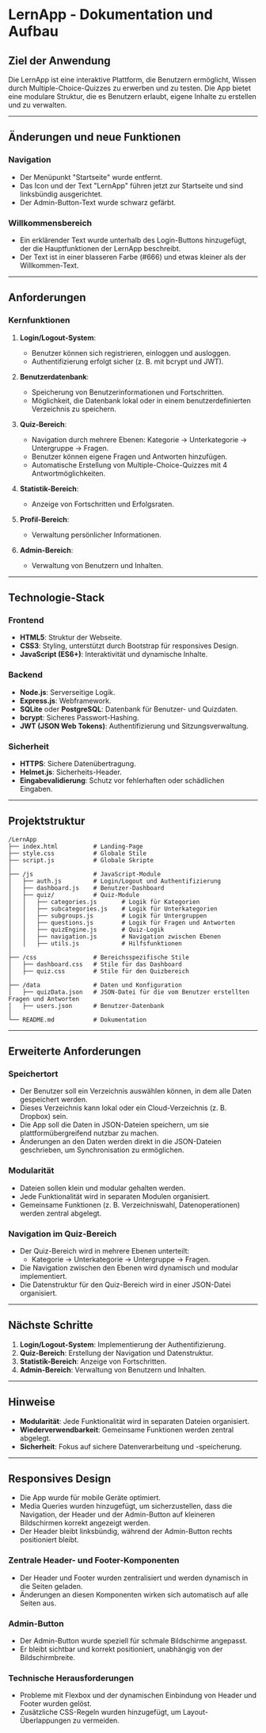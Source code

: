 # LernApp - Dokumentation und Aufbau

## Ziel der Anwendung
Die LernApp ist eine interaktive Plattform, die Benutzern ermöglicht, Wissen durch Multiple-Choice-Quizzes zu erwerben und zu testen. Die App bietet eine modulare Struktur, die es Benutzern erlaubt, eigene Inhalte zu erstellen und zu verwalten.

---

## Änderungen und neue Funktionen

### Navigation
- Der Menüpunkt "Startseite" wurde entfernt.
- Das Icon und der Text "LernApp" führen jetzt zur Startseite und sind linksbündig ausgerichtet.
- Der Admin-Button-Text wurde schwarz gefärbt.

### Willkommensbereich
- Ein erklärender Text wurde unterhalb des Login-Buttons hinzugefügt, der die Hauptfunktionen der LernApp beschreibt.
- Der Text ist in einer blasseren Farbe (#666) und etwas kleiner als der Willkommen-Text.

---

## Anforderungen

### Kernfunktionen
1. **Login/Logout-System**: 
   - Benutzer können sich registrieren, einloggen und ausloggen.
   - Authentifizierung erfolgt sicher (z. B. mit bcrypt und JWT).

2. **Benutzerdatenbank**:
   - Speicherung von Benutzerinformationen und Fortschritten.
   - Möglichkeit, die Datenbank lokal oder in einem benutzerdefinierten Verzeichnis zu speichern.

3. **Quiz-Bereich**:
   - Navigation durch mehrere Ebenen: Kategorie → Unterkategorie → Untergruppe → Fragen.
   - Benutzer können eigene Fragen und Antworten hinzufügen.
   - Automatische Erstellung von Multiple-Choice-Quizzes mit 4 Antwortmöglichkeiten.

4. **Statistik-Bereich**:
   - Anzeige von Fortschritten und Erfolgsraten.

5. **Profil-Bereich**:
   - Verwaltung persönlicher Informationen.

6. **Admin-Bereich**:
   - Verwaltung von Benutzern und Inhalten.

---

## Technologie-Stack

### Frontend
- **HTML5**: Struktur der Webseite.
- **CSS3**: Styling, unterstützt durch Bootstrap für responsives Design.
- **JavaScript (ES6+)**: Interaktivität und dynamische Inhalte.

### Backend
- **Node.js**: Serverseitige Logik.
- **Express.js**: Webframework.
- **SQLite** oder **PostgreSQL**: Datenbank für Benutzer- und Quizdaten.
- **bcrypt**: Sicheres Passwort-Hashing.
- **JWT (JSON Web Tokens)**: Authentifizierung und Sitzungsverwaltung.

### Sicherheit
- **HTTPS**: Sichere Datenübertragung.
- **Helmet.js**: Sicherheits-Header.
- **Eingabevalidierung**: Schutz vor fehlerhaften oder schädlichen Eingaben.

---

## Projektstruktur

```
/LernApp
├── index.html          # Landing-Page
├── style.css           # Globale Stile
├── script.js           # Globale Skripte
│
├── /js                 # JavaScript-Module
│   ├── auth.js         # Login/Logout und Authentifizierung
│   ├── dashboard.js    # Benutzer-Dashboard
│   ├── quiz/           # Quiz-Module
│   │   ├── categories.js       # Logik für Kategorien
│   │   ├── subcategories.js    # Logik für Unterkategorien
│   │   ├── subgroups.js        # Logik für Untergruppen
│   │   ├── questions.js        # Logik für Fragen und Antworten
│   │   ├── quizEngine.js       # Quiz-Logik
│   │   ├── navigation.js       # Navigation zwischen Ebenen
│   │   ├── utils.js            # Hilfsfunktionen
│
├── /css                # Bereichsspezifische Stile
│   ├── dashboard.css   # Stile für das Dashboard
│   ├── quiz.css        # Stile für den Quizbereich
│
├── /data               # Daten und Konfiguration
│   ├── quizData.json   # JSON-Datei für die vom Benutzer erstellten Fragen und Antworten
│   ├── users.json      # Benutzer-Datenbank
│
└── README.md           # Dokumentation
```

---

## Erweiterte Anforderungen

### Speichertort
- Der Benutzer soll ein Verzeichnis auswählen können, in dem alle Daten gespeichert werden.
- Dieses Verzeichnis kann lokal oder ein Cloud-Verzeichnis (z. B. Dropbox) sein.
- Die App soll die Daten in JSON-Dateien speichern, um sie plattformübergreifend nutzbar zu machen.
- Änderungen an den Daten werden direkt in die JSON-Dateien geschrieben, um Synchronisation zu ermöglichen.

### Modularität
- Dateien sollen klein und modular gehalten werden.
- Jede Funktionalität wird in separaten Modulen organisiert.
- Gemeinsame Funktionen (z. B. Verzeichniswahl, Datenoperationen) werden zentral abgelegt.

### Navigation im Quiz-Bereich
- Der Quiz-Bereich wird in mehrere Ebenen unterteilt:
  - Kategorie → Unterkategorie → Untergruppe → Fragen.
- Die Navigation zwischen den Ebenen wird dynamisch und modular implementiert.
- Die Datenstruktur für den Quiz-Bereich wird in einer JSON-Datei organisiert.

---

## Nächste Schritte
1. **Login/Logout-System**: Implementierung der Authentifizierung.
2. **Quiz-Bereich**: Erstellung der Navigation und Datenstruktur.
3. **Statistik-Bereich**: Anzeige von Fortschritten.
4. **Admin-Bereich**: Verwaltung von Benutzern und Inhalten.

---

## Hinweise
- **Modularität**: Jede Funktionalität wird in separaten Dateien organisiert.
- **Wiederverwendbarkeit**: Gemeinsame Funktionen werden zentral abgelegt.
- **Sicherheit**: Fokus auf sichere Datenverarbeitung und -speicherung.

---

## Responsives Design
- Die App wurde für mobile Geräte optimiert.
- Media Queries wurden hinzugefügt, um sicherzustellen, dass die Navigation, der Header und der Admin-Button auf kleineren Bildschirmen korrekt angezeigt werden.
- Der Header bleibt linksbündig, während der Admin-Button rechts positioniert bleibt.

### Zentrale Header- und Footer-Komponenten
- Der Header und Footer wurden zentralisiert und werden dynamisch in die Seiten geladen.
- Änderungen an diesen Komponenten wirken sich automatisch auf alle Seiten aus.

### Admin-Button
- Der Admin-Button wurde speziell für schmale Bildschirme angepasst.
- Er bleibt sichtbar und korrekt positioniert, unabhängig von der Bildschirmbreite.

### Technische Herausforderungen
- Probleme mit Flexbox und der dynamischen Einbindung von Header und Footer wurden gelöst.
- Zusätzliche CSS-Regeln wurden hinzugefügt, um Layout-Überlappungen zu vermeiden.
